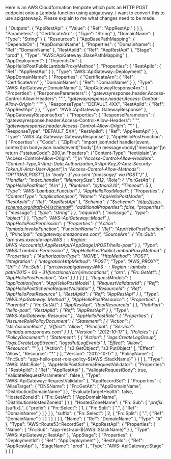 Here is an AWS Cloudformation template which puts an HTTP POST endpoint onto a Lambda function using apigateway. I want to convert this to use apigateway2. Please explain to me what changes need to be made.

{
  "Outputs": {
    "AppRestApi": {
      "Value": {
        "Ref": "AppRestApi"
      }
    }
  },
  "Parameters": {
    "CertificateArn": {
      "Type": "String"
    },
    "DomainName": {
      "Type": "String"
    }
  },
  "Resources": {
    "AppBasePathMapping": {
      "DependsOn": [
        "AppDomainName"
      ],
      "Properties": {
        "DomainName": {
          "Ref": "DomainName"
        },
        "RestApiId": {
          "Ref": "AppRestApi"
        },
        "Stage": "prod"
      },
      "Type": "AWS::ApiGateway::BasePathMapping"
    },
    "AppDeployment": {
      "DependsOn": [
        "AppHelloPostPublicLambdaProxyMethod"
      ],
      "Properties": {
        "RestApiId": {
          "Ref": "AppRestApi"
        }
      },
      "Type": "AWS::ApiGateway::Deployment"
    },
    "AppDomainName": {
      "Properties": {
        "CertificateArn": {
          "Ref": "CertificateArn"
        },
        "DomainName": {
          "Ref": "DomainName"
        }
      },
      "Type": "AWS::ApiGateway::DomainName"
    },
    "AppGatewayResponse4xx": {
      "Properties": {
        "ResponseParameters": {
          "gatewayresponse.header.Access-Control-Allow-Headers": "'*'",
          "gatewayresponse.header.Access-Control-Allow-Origin": "'*'"
        },
        "ResponseType": "DEFAULT_4XX",
        "RestApiId": {
          "Ref": "AppRestApi"
        }
      },
      "Type": "AWS::ApiGateway::GatewayResponse"
    },
    "AppGatewayResponse5xx": {
      "Properties": {
        "ResponseParameters": {
          "gatewayresponse.header.Access-Control-Allow-Headers": "'*'",
          "gatewayresponse.header.Access-Control-Allow-Origin": "'*'"
        },
        "ResponseType": "DEFAULT_5XX",
        "RestApiId": {
          "Ref": "AppRestApi"
        }
      },
      "Type": "AWS::ApiGateway::GatewayResponse"
    },
    "AppHelloPostFunction": {
      "Properties": {
        "Code": {
          "ZipFile": "import json\ndef handler(event, context):\n    body=json.loads(event[\"body\"])\n    message=body[\"message\"]\n    return {\"statusCode\": 200,\n            \"headers\": {\"Content-Type\": \"text/plain\",\n                        \"Access-Control-Allow-Origin\": \"*\",\n                        \"Access-Control-Allow-Headers\": \"Content-Type,X-Amz-Date,Authorization,X-Api-Key,X-Amz-Security-Token,X-Amz-User-Agent\",\n                        \"Access-Control-Allow-Methods\": \"OPTIONS,POST\"},\n            \"body\": f\"you sent '{message}' via POST\"}"
        },
        "Handler": "index.handler",
        "MemorySize": 512,
        "Role": {
          "Fn::GetAtt": [
            "AppHelloPostRole",
            "Arn"
          ]
        },
        "Runtime": "python3.10",
        "Timeout": 5
      },
      "Type": "AWS::Lambda::Function"
    },
    "AppHelloPostModel": {
      "Properties": {
        "ContentType": "application/json",
        "Name": "AppHelloPostModel",
        "RestApiId": {
          "Ref": "AppRestApi"
        },
        "Schema": {
          "$schema": "http://json-schema.org/draft-04/schema#",
          "additionalProperties": false,
          "properties": {
            "message": {
              "type": "string"
            }
          },
          "required": [
            "message"
          ],
          "type": "object"
        }
      },
      "Type": "AWS::ApiGateway::Model"
    },
    "AppHelloPostPermission": {
      "Properties": {
        "Action": "lambda:InvokeFunction",
        "FunctionName": {
          "Ref": "AppHelloPostFunction"
        },
        "Principal": "apigateway.amazonaws.com",
        "SourceArn": {
          "Fn::Sub": "arn:aws:execute-api:${AWS::Region}:${AWS::AccountId}:${AppRestApi}/${AppStage}/POST/hello-post"
        }
      },
      "Type": "AWS::Lambda::Permission"
    },
    "AppHelloPostPublicLambdaProxyMethod": {
      "Properties": {
        "AuthorizationType": "NONE",
        "HttpMethod": "POST",
        "Integration": {
          "IntegrationHttpMethod": "POST",
          "Type": "AWS_PROXY",
          "Uri": {
            "Fn::Sub": [
              "arn:aws:apigateway:${AWS::Region}:lambda:path/2015-03-31/functions/${arn}/invocations",
              {
                "arn": {
                  "Fn::GetAtt": [
                    "AppHelloPostFunction",
                    "Arn"
                  ]
                }
              }
            ]
          }
        },
        "RequestModels": {
          "application/json": "AppHelloPostModel"
        },
        "RequestValidatorId": {
          "Ref": "AppHelloPostSchemaRequestValidator"
        },
        "ResourceId": {
          "Ref": "AppHelloPostResource"
        },
        "RestApiId": {
          "Ref": "AppRestApi"
        }
      },
      "Type": "AWS::ApiGateway::Method"
    },
    "AppHelloPostResource": {
      "Properties": {
        "ParentId": {
          "Fn::GetAtt": [
            "AppRestApi",
            "RootResourceId"
          ]
        },
        "PathPart": "hello-post",
        "RestApiId": {
          "Ref": "AppRestApi"
        }
      },
      "Type": "AWS::ApiGateway::Resource"
    },
    "AppHelloPostRole": {
      "Properties": {
        "AssumeRolePolicyDocument": {
          "Statement": [
            {
              "Action": [
                "sts:AssumeRole"
              ],
              "Effect": "Allow",
              "Principal": {
                "Service": "lambda.amazonaws.com"
              }
            }
          ],
          "Version": "2012-10-17"
        },
        "Policies": [
          {
            "PolicyDocument": {
              "Statement": [
                {
                  "Action": [
                    "logs:CreateLogGroup",
                    "logs:CreateLogStream",
                    "logs:PutLogEvents"
                  ],
                  "Effect": "Allow",
                  "Resource": "*"
                },
                {
                  "Action": [
                    "s3:GetObject",
                    "s3:PutObject"
                  ],
                  "Effect": "Allow",
                  "Resource": "*"
                }
              ],
              "Version": "2012-10-17"
            },
            "PolicyName": {
              "Fn::Sub": "app-hello-post-role-policy-${AWS::StackName}"
            }
          }
        ]
      },
      "Type": "AWS::IAM::Role"
    },
    "AppHelloPostSchemaRequestValidator": {
      "Properties": {
        "RestApiId": {
          "Ref": "AppRestApi"
        },
        "ValidateRequestBody": true,
        "ValidateRequestParameters": false
      },
      "Type": "AWS::ApiGateway::RequestValidator"
    },
    "AppRecordSet": {
      "Properties": {
        "AliasTarget": {
          "DNSName": {
            "Fn::GetAtt": [
              "AppDomainName",
              "DistributionDomainName"
            ]
          },
          "EvaluateTargetHealth": false,
          "HostedZoneId": {
            "Fn::GetAtt": [
              "AppDomainName",
              "DistributionHostedZoneId"
            ]
          }
        },
        "HostedZoneName": {
          "Fn::Sub": [
            "${prefix}.${suffix}.",
            {
              "prefix": {
                "Fn::Select": [
                  1,
                  {
                    "Fn::Split": [
                      ".",
                      {
                        "Ref": "DomainName"
                      }
                    ]
                  }
                ]
              },
              "suffix": {
                "Fn::Select": [
                  2,
                  {
                    "Fn::Split": [
                      ".",
                      {
                        "Ref": "DomainName"
                      }
                    ]
                  }
                ]
              }
            }
          ]
        },
        "Name": {
          "Ref": "DomainName"
        },
        "Type": "A"
      },
      "Type": "AWS::Route53::RecordSet"
    },
    "AppRestApi": {
      "Properties": {
        "Name": {
          "Fn::Sub": "app-rest-api-${AWS::StackName}"
        }
      },
      "Type": "AWS::ApiGateway::RestApi"
    },
    "AppStage": {
      "Properties": {
        "DeploymentId": {
          "Ref": "AppDeployment"
        },
        "RestApiId": {
          "Ref": "AppRestApi"
        },
        "StageName": "prod"
      },
      "Type": "AWS::ApiGateway::Stage"
    }
  }
}
